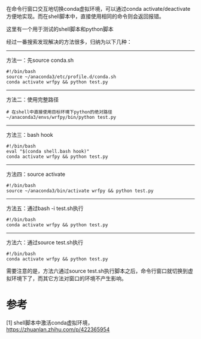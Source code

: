 在命令行窗口交互地切换conda虚拟环境，可以通过conda activate/deactivate方便地实现。而在shell脚本中，直接使用相同的命令则会返回报错。

这里有一个用于测试的shell脚本和python脚本

经过一番搜索发现解决的方法很多，归纳为以下几种：

***

方法一：先source conda.sh

```shell
#!/bin/bash
source ~/anaconda3/etc/profile.d/conda.sh
conda activate wrfpy && python test.py
```

***

方法二：使用完整路径

```shell
# 在shell中直接使用目标环境下python的绝对路径
~/anaconda3/envs/wrfpy/bin/python test.py
```

***

方法三：bash hook

```shell
#!/bin/bash
eval "$(conda shell.bash hook)"
conda activate wrfpy && python test.py
```

***

方法四：source activate

```shell
#!/bin/bash
source ~/anaconda3/bin/activate wrfpy && python test.py
```

***

方法五：通过bash -i test.sh执行

```shell
#!/bin/bash
conda activate wrfpy && python test.py
```

***

方法六：通过source test.sh执行

```shell
#!/bin/bash
conda activate wrfpy && python test.py
```

需要注意的是，方法六通过source test.sh执行脚本之后，命令行窗口就切换到虚拟环境下了，而其它方法对窗口的环境不产生影响。

# 参考

[1] shell脚本中激活conda虚拟环境，https://zhuanlan.zhihu.com/p/422365954